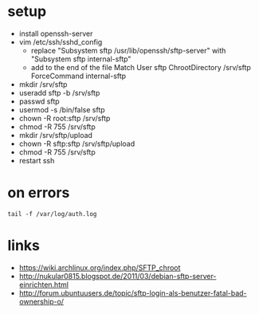 # setup

* install openssh-server
* vim /etc/ssh/sshd_config
    * replace "Subsystem sftp /usr/lib/openssh/sftp-server" with "Subsystem sftp internal-sftp"
    * add to the end of the file
        Match User sftp
        ChrootDirectory /srv/sftp
        ForceCommand internal-sftp
* mkdir /srv/sftp
* useradd sftp -b /srv/sftp
* passwd sftp
* usermod -s /bin/false sftp
* chown -R root:sftp /srv/sftp
* chmod -R 755 /srv/sftp
* mkdir /srv/sftp/upload
* chown -R sftp:sftp /srv/sftp/upload
* chmod -R 755 /srv/sftp
* restart ssh

# on errors

    tail -f /var/log/auth.log

# links

* https://wiki.archlinux.org/index.php/SFTP_chroot
* http://nukular0815.blogspot.de/2011/03/debian-sftp-server-einrichten.html
* http://forum.ubuntuusers.de/topic/sftp-login-als-benutzer-fatal-bad-ownership-o/
